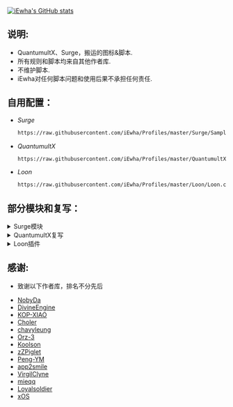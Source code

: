 [![iEwha's GitHub stats](https://github-readme-stats.vercel.app/api?username=iEwha&show_icons=true&count_private=true&icon_color=008080&text_color=00AEFF&bg_color=27282200
)](https://github.com/iEwha/Profiles)

## 说明:
- QuantumultX、Surge，搬运的图标&脚本.
- 所有规则和脚本均来自其他作者库.
- 不维护脚本.
- iEwha对任何脚本问题和使用后果不承担任何责任.

## 自用配置：
* *Surge*
    ``` bash
    https://raw.githubusercontent.com/iEwha/Profiles/master/Surge/Sample.conf
* *QuantumultX*
    ``` bash
    https://raw.githubusercontent.com/iEwha/Profiles/master/QuantumultX/QuantumultX.conf
* *Loon*
    ``` bash
    https://raw.githubusercontent.com/iEwha/Profiles/master/Loon/Loon.conf

## 部分模块和复写：

<details> 
<summary>Surge模块</summary>

* BiliBili 净化和换区
   ``` bash
   https://raw.githubusercontent.com/iEwha/Profiles/master/Surge/Bilibili.sgmodule
* 抖音净化
   ``` bash
   https://raw.githubusercontent.com/iEwha/Profiles/master/Surge/Aweme.sgmodule
* TikTok解锁
   ``` bash
   https://raw.githubusercontent.com/iEwha/Profiles/master/Surge/TikTok.sgmodule
* YouTube去广告
   ``` bash
  https://raw.githubusercontent.com/iEwha/Profiles/master/Surge/YouTubeAds.sgmodule
* 全能搜索
   ``` bash
   https://raw.githubusercontent.com/iEwha/Profiles/master/Surge/Q_Search.sgmodule
* 功能解锁
   ``` bash
   https://raw.githubusercontent.com/iEwha/Profiles/master/Surge/Unlock.sgmodule
* 其他
   ``` bash
   https://raw.githubusercontent.com/iEwha/Profiles/master/Surge/Script.sgmodule
</details> 

<details> 
<summary>QuantumultX复写</summary>

* BiliBili 净化和换区
   ``` bash
  https://raw.githubusercontent.com/iEwha/Profiles/master/QuantumultX/Rewrite/bilibili.conf
* 抖音净化
   ``` bash
   https://raw.githubusercontent.com/iEwha/Profiles/master/QuantumultX/Rewrite/Aweme.conf 
* TikTok解锁 
   ``` bash
   https://raw.githubusercontent.com/iEwha/Profiles/master/QuantumultX/Rewrite/TikTok.conf
* YouTube去广告 
   ``` bash
   https://raw.githubusercontent.com/iEwha/Profiles/master/QuantumultX/Rewrite/YouTubeAds.conf
* 全能搜索 
   ``` bash
   https://raw.githubusercontent.com/iEwha/Profiles/master/QuantumultX/Rewrite/Q_Search.conf
* 功能解锁 
   ``` bash
   https://raw.githubusercontent.com/iEwha/Profiles/master/QuantumultX/Rewrite/UnlockApp.conf 
* 其他 
   ``` bash
   https://raw.githubusercontent.com/iEwha/Profiles/master/QuantumultX/Rewrite/others.conf
</details>

<details> 
<summary>Loon插件</summary>

* 抖音净化
   ``` bash
   https://raw.githubusercontent.com/iEwha/Profiles/master/Loon/ByteDance.plugin
* TikTok解锁 
   ``` bash
   https://raw.githubusercontent.com/iEwha/Profiles/master/Loon/TikTok.plugin
* YouTube去广告 
   ``` bash
   https://raw.githubusercontent.com/iEwha/Profiles/master/Loon/YouTubeAds.plugin
* 功能解锁 
   ``` bash
   https://raw.githubusercontent.com/iEwha/Profiles/master/Loon/Unlock.plugin 
* 其他 
   ``` bash
   https://raw.githubusercontent.com/iEwha/Profiles/master/Loon/Script.plugin 
</details>

## 感谢:

- 致谢以下作者库，排名不分先后
* [NobyDa](https://github.com/NobyDa/Script/tree/master) 
* [DivineEngine](https://github.com/DivineEngine/Profiles/tree/master) 
* [KOP-XIAO](https://github.com/KOP-XIAO/QuantumultX)
* [Choler](https://github.com/Choler/Surge)
* [chavyleung](https://github.com/chavyleung)
* [Orz-3](https://github.com/Orz-3)
* [Koolson](https://github.com/Koolson/Qure)
* [zZPiglet](https://github.com/zZPiglet/Task/tree/master)
* [Peng-YM](https://github.com/Peng-YM/Sub-Store)
* [app2smile](https://github.com/app2smile/rules)
* [VirgilClyne](https://github.com/VirgilClyne/iRingo)
* [mieqq](https://github.com/mieqq/mieqq)
* [Loyalsoldier](https://github.com/Loyalsoldier)
* [xOS](https://github.com/xOS/Config)
